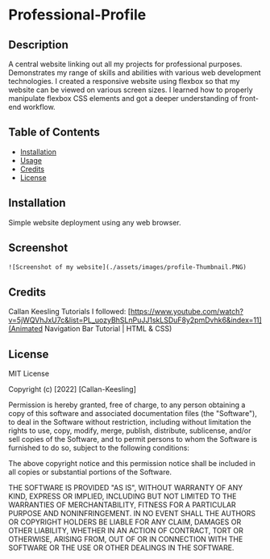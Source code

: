 # Professional-Profile

## Description

A central website linking out all my projects for professional purposes. Demonstrates my range of skills and abilities with various web development technologies. I created a responsive website using flexbox so that my website can be viewed on various screen sizes. I learned how to properly manipulate flexbox CSS elements and got a deeper understanding of front-end workflow.

## Table of Contents

- [Installation](#installation)
- [Usage](#usage)
- [Credits](#credits)
- [License](#license)

## Installation

Simple website deployment using any web browser.

## Screenshot

    ![Screenshot of my website](./assets/images/profile-Thumbnail.PNG)

## Credits
Callan Keesling 
Tutorials I followed:
[https://www.youtube.com/watch?v=5jWQVhJxU7c&list=PL_uozyBhSLnPuJJ1skLSDuF8y2pmDvhk6&index=11](Animated Navigation Bar Tutorial | HTML & CSS)

## License

MIT License

Copyright (c) [2022] [Callan-Keesling]

Permission is hereby granted, free of charge, to any person obtaining a copy
of this software and associated documentation files (the "Software"), to deal
in the Software without restriction, including without limitation the rights
to use, copy, modify, merge, publish, distribute, sublicense, and/or sell
copies of the Software, and to permit persons to whom the Software is
furnished to do so, subject to the following conditions:

The above copyright notice and this permission notice shall be included in all
copies or substantial portions of the Software.

THE SOFTWARE IS PROVIDED "AS IS", WITHOUT WARRANTY OF ANY KIND, EXPRESS OR
IMPLIED, INCLUDING BUT NOT LIMITED TO THE WARRANTIES OF MERCHANTABILITY,
FITNESS FOR A PARTICULAR PURPOSE AND NONINFRINGEMENT. IN NO EVENT SHALL THE
AUTHORS OR COPYRIGHT HOLDERS BE LIABLE FOR ANY CLAIM, DAMAGES OR OTHER
LIABILITY, WHETHER IN AN ACTION OF CONTRACT, TORT OR OTHERWISE, ARISING FROM,
OUT OF OR IN CONNECTION WITH THE SOFTWARE OR THE USE OR OTHER DEALINGS IN THE
SOFTWARE.
